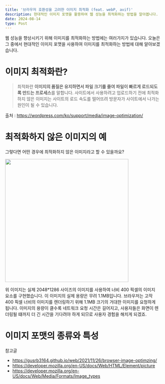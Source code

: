 ```yaml
---
title: '브라우저 호환성을 고려한 이미지 최적화 (feat. webP, avif)'
description: 현대적인 이미지 포맷을 활용하여 웹 성능을 최적화하는 방법을 알아봅니다.
date: 2024-08-14
type: Post
---
```


웹 성능을 향상시키기 위해 이미지를 최적화하는 방법에는 여러가지가 있습니다. 오늘은 그 중에서 현대적인 이미지 포맷을 사용하여 이미지를 최적화하는 방법에 대해 알아보겠습니다.

# 이미지 최적화란?

> 최적화란 **이미지의 품질은 유지하면서 파일 크기를 줄여 파일이 빠르게 로드되도록 만드는 프로세스**를 말합니다. 사이트에서 사용하려고 업로드하기 전에 최적화하지 않은 이미지는 사이트의 로드 속도를 떨어뜨려 방문자가 사이트에서 나가는 원인이 될 수 있습니다.

출처 : https://wordpress.com/ko/support/media/image-optimization/

# 최적화하지 않은 이미지의 예

그렇다면 어떤 경우에 최적화하지 않은 이미지라고 할 수 있을까요?

<img src="https://en-support.files.wordpress.com/2018/01/truck-in-field.jpeg" width="400"/>

위 이미지는 실제 2048*1286 사이즈의 이미지를 사용하여 너비 400 픽셀의 이미지 요소를 구현했습니다. 이 이미지의 실제 용량은 무려 1.1MB입니다. 브라우저는 고작 400 픽셀 너비의 이미지를 렌더링하기 위해 1.1MB 크기의 거대한 이미지를 요청하게 됩니다. 이미지의 용량이 클수록 네트워크 요청 시간은 길어지고, 사용자들은 화면이 렌더링될 떄까지 더 긴 시간을 기다려야 하게 되므로 사용자 경험을 해치게 되겠죠.


# 이미지 포맷의 종류와 특성

참고글
- https://gusrb3164.github.io/web/2021/11/26/browser-image-optimzing/
- https://developer.mozilla.org/en-US/docs/Web/HTML/Element/picture
- https://developer.mozilla.org/en-US/docs/Web/Media/Formats/Image_types
